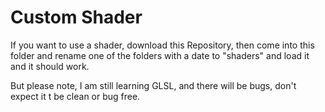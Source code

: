 # Custom Shader

If you want to use a shader, download this Repository, then come into this folder and rename one of the folders with a date to "shaders" and load it and it should work.

But please note, I am still learning GLSL, and there will be bugs, don't expect it t be clean or bug free.
